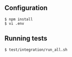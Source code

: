 ## Configuration

```
$ npm install
$ vi .env
```

## Running tests

```
$ test/integration/run_all.sh
```
